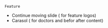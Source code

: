 `Feature`

- Continue moving slide ( for feature logos)
- Carasol ( for doctors and befor after content)
